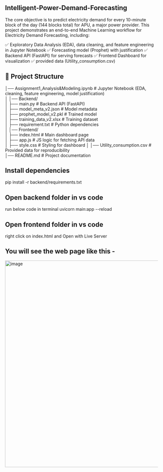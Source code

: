 ## Intelligent-Power-Demand-Forecasting
The core objective is to predict electricity demand for every 10-minute block of the day (144 blocks total) for APU, a major power provider. 
This project demonstrates an end-to-end Machine Learning workflow for Electricity Demand Forecasting, including:

✅ Exploratory Data Analysis (EDA), data cleaning, and feature engineering in Jupyter Notebook
✅ Forecasting model (Prophet) with justification
✅ Backend API (FastAPI) for serving forecasts
✅ Frontend Dashboard for visualization
✅ provided data (Utility_consumption.csv)

## 📂 Project Structure


│── Assignment1_Analysis&Modeling.ipynb    # Jupyter Notebook (EDA, cleaning, feature engineering, model justification)  
│
│── Backend/  
│   ├── main.py               # Backend API (FastAPI)  
│   ├── model_meta_v2.json    # Model metadata  
│   ├── prophet_model_v2.pkl  # Trained model  
│   ├── training_data_v2.xlsx # Training dataset  
│   ├── requirement.txt        # Python dependencies        
│
│── Frontend/  
│   ├── index.html            # Main dashboard page  
│   ├── app.js                # JS logic for fetching API data  
│   ├── style.css             # Styling for dashboard 
│
│── Utility_consumption.csv   # Provided data for reproducibility  
│── README.md                 # Project documentation  

## Install dependencies 
pip install -r backend/requirements.txt

## Open backend folder in vs code 
run below code in terminal 
uvicorn main:app --reload

## Open frontend folder in vs code 
right click on index.html and Open with Live Server

## You will see the web page like this -
<img width="1355" height="681" alt="image" src="https://github.com/user-attachments/assets/50586fea-dfa8-46f8-8cbf-679816f0c681" />




